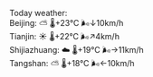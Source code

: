 Today weather:  
Beijing: ⛅️  🌡️+23°C 🌬️↓10km/h  
Tianjin: ☀️   🌡️+22°C 🌬️↗4km/h  
Shijiazhuang: ☁️   🌡️+19°C 🌬️→11km/h  
Tangshan: ⛅️  🌡️+18°C 🌬️←10km/h  
